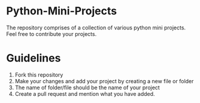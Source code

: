 # Python-Mini-Projects

The repository comprises of a collection of various python mini projects. Feel free to contribute your projects.

# Guidelines

1. Fork this repository
2. Make your changes and add your project by creating a new file or folder
3. The name of folder/file should be the name of your project
4. Create a pull request and mention what you have added.
